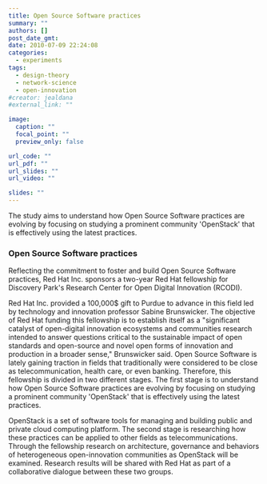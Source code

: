 ```yaml
---
title: Open Source Software practices
summary: ""
authors: []
post_date_gmt:
date: 2010-07-09 22:24:08
categories:
  - experiments
tags:
  - design-theory
  - network-science
  - open-innovation
#creator: jealdana
#external_link: ""

image:
  caption: ""
  focal_point: ""
  preview_only: false

url_code: ""
url_pdf: ""
url_slides: ""
url_video: ""

slides: ""
---
```

The study aims to understand how Open Source Software practices are evolving by focusing on studying a prominent community 'OpenStack' that is effectively using the latest practices.

### Open Source Software practices

Reflecting the commitment to foster and build Open Source Software practices, Red Hat Inc. sponsors a two-year Red Hat fellowship for Discovery Park's Research Center for Open Digital Innovation (RCODI).

Red Hat Inc. provided a 100,000$ gift to Purdue to advance in this field led by technology and innovation professor Sabine Brunswicker. The objective of Red Hat funding this fellowship is to establish itself as a "significant catalyst of open-digital innovation ecosystems and communities research intended to answer questions critical to the sustainable impact of open standards and open-source and novel open forms of innovation and production in a broader sense," Brunswicker said. Open Source Software is lately gaining traction in fields that traditionally were considered to be close as telecommunication, health care, or even banking. Therefore, this fellowship is divided in two different stages. The first stage is to understand how Open Source Software practices are evolving by focusing on studying a prominent community 'OpenStack' that is effectively using the latest practices.

OpenStack is a set of software tools for managing and building public and private cloud computing platform. The second stage is researching how these practices can be applied to other fields as telecommunications. Through the fellowship research on architecture, governance and behaviors of heterogeneous open-innovation communities as OpenStack will be examined. Research results will be shared with Red Hat as part of a collaborative dialogue between these two groups.
